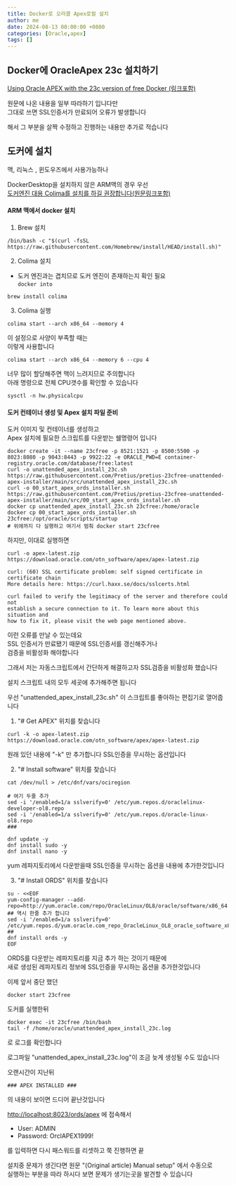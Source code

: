 ```yaml
---
title: Docker로 오라클 Apex로컬 설치
author: me
date: 2024-08-13 00:00:00 +0800
categories: [Oracle,apex]
tags: []
---
```


## Docker에 OracleApex 23c 설치하기

[Using Oracle APEX with the 23c version of free Docker (링크포함)](https://pretius.com/blog/oracle-apex-docker-ords/)

원문에 나온 내용을 일부 따라하기 입니다만    
그대로 쓰면 SSL인증서가 만료되어 오류가 발생합니다    

해서 그 부분을 살짝 수정하고 진행하는 내용만 추가로 적습니다    


## 도커에 설치

맥, 리눅스 , 윈도우즈에서 사용가능하나    

DockerDesktop을 설치하지 않은 ARM맥의 경우 우선   
[도커엔진 대용 Colima를 설치를 하길 권장합니다(원문링크포함)](https://rafal.hashnode.dev/oracle-23c-free-apex-ords-on-docker-a-guide-for-macos-with-apple-m1)   

#### ARM 맥에서 docker 설치
1. Brew 설치   

```
/bin/bash -c "$(curl -fsSL https://raw.githubusercontent.com/Homebrew/install/HEAD/install.sh)"
```

2. Colima 설치   

* 도커 엔진과는 겹치므로 도커 엔진이 존재하는지 확인 필요    
```docker into```  

```
brew install colima
```

3. Colima 실행

```
colima start --arch x86_64 --memory 4
```

이 설정으로 사양이 부족할 때는   
이렇게 사용합니다    
```
colima start --arch x86_64 --memory 6 --cpu 4
```

너무 많이 할당해주면 맥이 느려지므로 주의합니다   
아래 명령으로 전체 CPU갯수를 확인할 수 있습니다

```
sysctl -n hw.physicalcpu
```

#### 도커 컨테이너 생성 및 Apex 설치 파일 준비

도커 이미지 및 컨테이너를 생성하고  
Apex 설치에 필요한 스크립트를 다운받는 쉘명령어 입니다   

```shell
docker create -it --name 23cfree -p 8521:1521 -p 8500:5500 -p 8023:8080 -p 9043:8443 -p 9922:22 -e ORACLE_PWD=E container-registry.oracle.com/database/free:latest
curl -o unattended_apex_install_23c.sh https://raw.githubusercontent.com/Pretius/pretius-23cfree-unattended-apex-installer/main/src/unattended_apex_install_23c.sh
curl -o 00_start_apex_ords_installer.sh https://raw.githubusercontent.com/Pretius/pretius-23cfree-unattended-apex-installer/main/src/00_start_apex_ords_installer.sh
docker cp unattended_apex_install_23c.sh 23cfree:/home/oracle
docker cp 00_start_apex_ords_installer.sh 23cfree:/opt/oracle/scripts/startup
# 위에까지 다 실행하고 여기서 멈춰 docker start 23cfree
```

하지만, 이대로 실행하면 
```
curl -o apex-latest.zip https://download.oracle.com/otn_software/apex/apex-latest.zip

curl: (60) SSL certificate problem: self signed certificate in certificate chain
More details here: https://curl.haxx.se/docs/sslcerts.html

curl failed to verify the legitimacy of the server and therefore could not
establish a secure connection to it. To learn more about this situation and
how to fix it, please visit the web page mentioned above.
```
이런 오류를 만날 수 있는데요    
SSL 인증서가 만료됐기 때문에 SSL인증서를 갱신해주거나    
검증을 비활성화 해야합니다    

그래서 저는 자동스크립트에서 간단하게 해결하고자 SSL검증을 비활성화 했습니다    

설치 스크립트 내의 모두 세곳에 추가해주면 됩니다    

우선 "unattended_apex_install_23c.sh" 이 스크립트를 좋아하는 편집기로 열어줍니다  
  1) "# Get APEX" 위치를 찾습니다   

``` curl -k -o apex-latest.zip https://download.oracle.com/otn_software/apex/apex-latest.zip ```   

원래 있던 내용에 "-k" 만 추가합니다 SSL인증을 무시하는 옵션입니다    

   2) "# Install software" 위치를 찾습니다   
``` 
cat /dev/null > /etc/dnf/vars/ociregion

# 여기 두줄 추가
sed -i '/enabled=1/a sslverify=0' /etc/yum.repos.d/oraclelinux-developer-ol8.repo
sed -i '/enabled=1/a sslverify=0' /etc/yum.repos.d/oracle-linux-ol8.repo
### 

dnf update -y
dnf install sudo -y
dnf install nano -y
```

yum 레파지토리에서 다운받을때 SSL인증을 무시하는 옵션을 내용에 추가한것입니다    

   3) "# Install ORDS" 위치를 찾습니다   
```
su - <<EOF
yum-config-manager --add-repo=http://yum.oracle.com/repo/OracleLinux/OL8/oracle/software/x86_64
## 역시 한줄 추가 합니다
sed -i '/enabled=1/a sslverify=0' /etc/yum.repos.d/yum.oracle.com_repo_OracleLinux_OL8_oracle_software_x86_64.repo
## 
dnf install ords -y
EOF
```

ORDS를 다운받는 레파지토리를 지금 추가 하는 것이기 때문에     
새로 생성된 레파지토리 정보에 SSL인증을 무시하는 옵션을 추가한것입니다   

이제 앞서 중단 했던 
```
docker start 23cfree
```

도커를 실행한뒤 

```
docker exec -it 23cfree /bin/bash
tail -f /home/oracle/unattended_apex_install_23c.log
```

로 로그를 확인합니다 

로그파일 "unattended_apex_install_23c.log"이 조금 늦게 생성될 수도 있습니다   


오랜시간이 지난뒤   
```
### APEX INSTALLED ### 
```
의 내용이 보이면 드디어 끝난것입니다    

[http://localhost:8023/ords/apex](http://localhost:8023/ords/apex)
에 접속해서    

* User: ADMIN
* Password: OrclAPEX1999!

를 입력하면 다시 패스워드를 리셋하고 쭉 진행하면 끝   


설치중 문제가 생긴다면 원문  "(Original article) Manual setup" 에서 수동으로    
실행하는 부분을 따라 하시다 보면 문제가 생기는곳을 발견할 수 있습니다    

